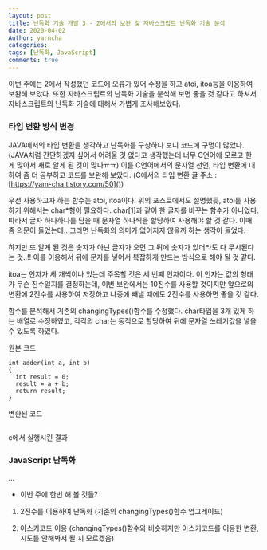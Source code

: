 ```yaml
---
layout: post
title: 난독화 기술 개발 3 - 2에서의 보완 및 자바스크립트 난독화 기술 분석
date: 2020-04-02
Author: yarncha
categories:
tags: [난독화, JavaScript]
comments: true
---
```


이번 주에는 2에서 작성했던 코드에 오류가 있어 수정을 하고 atoi, itoa등을 이용하여 보완해 보았다. 또한 자바스크립트의 난독화 기술을 분석해 보면 좋을 것 같다고 하셔서 자바스크립트의 난독화 기술에 대해서 가볍게 조사해보았다.

### 타입 변환 방식 변경

JAVA에서의 타입 변환을 생각하고 난독화를 구상하다 보니 코드에 구멍이 많았다. (JAVA처럼 간단하겠지 싶어서 어려울 것 없다고 생각했는데 너무 C언어에 모르고 한 게 많아서 새로 알게 된 것이 많다ㅠㅠ) 이를 C언어에서의 문자열 선언, 타입 변환에 대하여 좀 더 공부하고 코드를 보완해 보았다. (C에서의 타입 변환 글 주소 : [https://yam-cha.tistory.com/50]())

우선 사용하고자 하는 함수는 atoi, itoa이다. 위의 포스트에서도 설명했듯, atoi를 사용하기 위해서는 char*형이 필요하다. char[1]과 같이 한 글자를 바꾸는 함수가 아니었다. 따라서 글자 하나하나를 담을 때 문자열 하나씩을 할당하여 사용해야 할 것 같다. 이때 좀 의문이 들었는데.. 그러면 난독화의 의미가 없어지지 않을까 하는 생각이 들었다.

하지만 또 알게 된 것은 숫자가 아닌 글자가 오면 그 뒤에 숫자가 있더라도 다 무시된다는 것..!! 이를 이용해서 뒤에 문자를 넣어서 복잡하게 만드는 방식으로 해야 될 것 같다.

itoa는 인자가 세 개씩이나 있는데 주목할 것은 세 번째 인자이다. 이 인자는 값의 형태가 무슨 진수일지를 결정하는데, 이번 보완에서는 10진수를 사용할 것이지만 앞으로의 변환에 2진수를 사용하여 저장하고 나중에 빼낼 때에도 2진수를 사용하면 좋을 것 같다.

함수를 분석해서 기존의 changingTypes()함수를 수정했다. char타입을 3개 있게 하는 배열로 수정하였고, 각각의 char는 동적으로 할당하여 뒤에 문자열 쓰레기값을 넣을 수 있도록 하였다.

원본 코드
```
int adder(int a, int b)
{
  int result = 0;
  result = a + b;
  return result;
}
```
변환된 코드
```

```

c에서 실행시킨 결과
![]()

### JavaScript 난독화

...


+ 이번 주에 한번 해 볼 것들?

1. 2진수를 이용하여 난독화 (기존의 changingTypes()함수 업그레이드)

2. 아스키코드 이용 (changingTypes()함수와 비슷하지만 아스키코드를 이용한 변환, 시도를 안해봐서 될 지 모르겠음)
